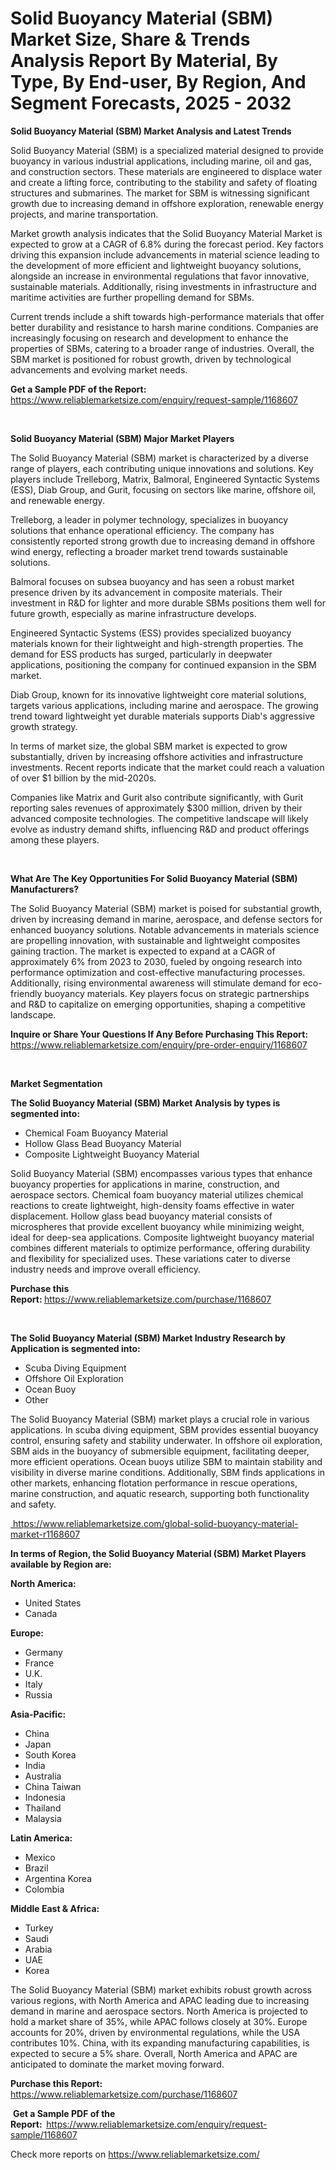 <p><h1>Solid Buoyancy Material (SBM) Market Size, Share & Trends Analysis Report By Material, By Type, By End-user, By Region, And Segment Forecasts, 2025 - 2032</h1></p><p><strong>Solid Buoyancy Material (SBM) Market Analysis and Latest Trends</strong></p>
<p><p>Solid Buoyancy Material (SBM) is a specialized material designed to provide buoyancy in various industrial applications, including marine, oil and gas, and construction sectors. These materials are engineered to displace water and create a lifting force, contributing to the stability and safety of floating structures and submarines. The market for SBM is witnessing significant growth due to increasing demand in offshore exploration, renewable energy projects, and marine transportation.</p><p>Market growth analysis indicates that the Solid Buoyancy Material Market is expected to grow at a CAGR of 6.8% during the forecast period. Key factors driving this expansion include advancements in material science leading to the development of more efficient and lightweight buoyancy solutions, alongside an increase in environmental regulations that favor innovative, sustainable materials. Additionally, rising investments in infrastructure and maritime activities are further propelling demand for SBMs. </p><p>Current trends include a shift towards high-performance materials that offer better durability and resistance to harsh marine conditions. Companies are increasingly focusing on research and development to enhance the properties of SBMs, catering to a broader range of industries. Overall, the SBM market is positioned for robust growth, driven by technological advancements and evolving market needs.</p></p>
<p><strong>Get a Sample PDF of the Report:&nbsp;</strong> <a href="https://www.reliablemarketsize.com/enquiry/request-sample/1168607?utm_campaign=2876&utm_medium=2&utm_source=Github&utm_content=ia&utm_term=04042025&utm_id=solid-buoyancy-material-sbm">https://www.reliablemarketsize.com/enquiry/request-sample/1168607</a></p>
<p>&nbsp;</p>
<p><strong>Solid Buoyancy Material (SBM) Major Market Players</strong></p>
<p><p>The Solid Buoyancy Material (SBM) market is characterized by a diverse range of players, each contributing unique innovations and solutions. Key players include Trelleborg, Matrix, Balmoral, Engineered Syntactic Systems (ESS), Diab Group, and Gurit, focusing on sectors like marine, offshore oil, and renewable energy. </p><p>Trelleborg, a leader in polymer technology, specializes in buoyancy solutions that enhance operational efficiency. The company has consistently reported strong growth due to increasing demand in offshore wind energy, reflecting a broader market trend towards sustainable solutions. </p><p>Balmoral focuses on subsea buoyancy and has seen a robust market presence driven by its advancement in composite materials. Their investment in R&D for lighter and more durable SBMs positions them well for future growth, especially as marine infrastructure develops.</p><p>Engineered Syntactic Systems (ESS) provides specialized buoyancy materials known for their lightweight and high-strength properties. The demand for ESS products has surged, particularly in deepwater applications, positioning the company for continued expansion in the SBM market.</p><p>Diab Group, known for its innovative lightweight core material solutions, targets various applications, including marine and aerospace. The growing trend toward lightweight yet durable materials supports Diab's aggressive growth strategy.</p><p>In terms of market size, the global SBM market is expected to grow substantially, driven by increasing offshore activities and infrastructure investments. Recent reports indicate that the market could reach a valuation of over $1 billion by the mid-2020s. </p><p>Companies like Matrix and Gurit also contribute significantly, with Gurit reporting sales revenues of approximately $300 million, driven by their advanced composite technologies. The competitive landscape will likely evolve as industry demand shifts, influencing R&D and product offerings among these players.</p></p>
<p>&nbsp;</p>
<p><strong>What Are The Key Opportunities For Solid Buoyancy Material (SBM) Manufacturers?</strong></p>
<p><p>The Solid Buoyancy Material (SBM) market is poised for substantial growth, driven by increasing demand in marine, aerospace, and defense sectors for enhanced buoyancy solutions. Notable advancements in materials science are propelling innovation, with sustainable and lightweight composites gaining traction. The market is expected to expand at a CAGR of approximately 6% from 2023 to 2030, fueled by ongoing research into performance optimization and cost-effective manufacturing processes. Additionally, rising environmental awareness will stimulate demand for eco-friendly buoyancy materials. Key players focus on strategic partnerships and R&D to capitalize on emerging opportunities, shaping a competitive landscape.</p></p>
<p><strong>Inquire or Share Your Questions If Any Before Purchasing This Report:</strong> <a href="https://www.reliablemarketsize.com/enquiry/pre-order-enquiry/1168607?utm_campaign=2876&utm_medium=2&utm_source=Github&utm_content=ia&utm_term=04042025&utm_id=solid-buoyancy-material-sbm">https://www.reliablemarketsize.com/enquiry/pre-order-enquiry/1168607</a></p>
<p>&nbsp;</p>
<p><strong>Market Segmentation</strong></p>
<p><strong>The Solid Buoyancy Material (SBM) Market Analysis by types is segmented into:</strong></p>
<p><ul><li>Chemical Foam Buoyancy Material</li><li>Hollow Glass Bead Buoyancy Material</li><li>Composite Lightweight Buoyancy Material</li></ul></p>
<p><p>Solid Buoyancy Material (SBM) encompasses various types that enhance buoyancy properties for applications in marine, construction, and aerospace sectors. Chemical foam buoyancy material utilizes chemical reactions to create lightweight, high-density foams effective in water displacement. Hollow glass bead buoyancy material consists of microspheres that provide excellent buoyancy while minimizing weight, ideal for deep-sea applications. Composite lightweight buoyancy material combines different materials to optimize performance, offering durability and flexibility for specialized uses. These variations cater to diverse industry needs and improve overall efficiency.</p></p>
<p><strong>Purchase this Report:&nbsp;</strong><a href="https://www.reliablemarketsize.com/purchase/1168607?utm_campaign=2876&utm_medium=2&utm_source=Github&utm_content=ia&utm_term=04042025&utm_id=solid-buoyancy-material-sbm">https://www.reliablemarketsize.com/purchase/1168607</a></p>
<p>&nbsp;</p>
<p><strong>The Solid Buoyancy Material (SBM) Market Industry Research by Application is segmented into:</strong></p>
<p><ul><li>Scuba Diving Equipment</li><li>Offshore Oil Exploration</li><li>Ocean Buoy</li><li>Other</li></ul></p>
<p><p>The Solid Buoyancy Material (SBM) market plays a crucial role in various applications. In scuba diving equipment, SBM provides essential buoyancy control, ensuring safety and stability underwater. In offshore oil exploration, SBM aids in the buoyancy of submersible equipment, facilitating deeper, more efficient operations. Ocean buoys utilize SBM to maintain stability and visibility in diverse marine conditions. Additionally, SBM finds applications in other markets, enhancing flotation performance in rescue operations, marine construction, and aquatic research, supporting both functionality and safety.</p></p>
<p><a href="https://www.reliablemarketsize.com/global-solid-buoyancy-material-market-r1168607?utm_campaign=2876&utm_medium=2&utm_source=Github&utm_content=ia&utm_term=04042025&utm_id=solid-buoyancy-material-sbm">&nbsp;https://www.reliablemarketsize.com/global-solid-buoyancy-material-market-r1168607</a></p>
<p><strong>In terms of Region, the Solid Buoyancy Material (SBM) Market Players available by Region are:</strong></p>
<p>
    <p> <strong> North America: </strong>
        <ul>
            <li>United States</li>
            <li>Canada</li>
        </ul>
        </p> 
    <p> <strong> Europe: </strong>
        <ul>
            <li>Germany</li>
            <li>France</li>
            <li>U.K.</li>
            <li>Italy</li>
            <li>Russia</li>
        </ul>
        </p> 
    <p> <strong> Asia-Pacific: </strong>
        <ul>
            <li>China</li>
            <li>Japan</li>
            <li>South Korea</li>
            <li>India</li>
            <li>Australia</li>
            <li>China Taiwan</li>
            <li>Indonesia</li>
            <li>Thailand</li>
            <li>Malaysia</li>
        </ul>
        </p> 
    <p> <strong> Latin America: </strong>
        <ul>
            <li>Mexico</li>
            <li>Brazil</li>
            <li>Argentina Korea</li>
            <li>Colombia</li>
        </ul>
        </p> 
    <p> <strong> Middle East & Africa: </strong>
        <ul>
            <li>Turkey</li>
            <li>Saudi</li>
            <li>Arabia</li>
            <li>UAE</li>
            <li>Korea</li>
        </ul>
    </p>
    </p>
<p><p>The Solid Buoyancy Material (SBM) market exhibits robust growth across various regions, with North America and APAC leading due to increasing demand in marine and aerospace sectors. North America is projected to hold a market share of 35%, while APAC follows closely at 30%. Europe accounts for 20%, driven by environmental regulations, while the USA contributes 10%. China, with its expanding manufacturing capabilities, is expected to secure a 5% share. Overall, North America and APAC are anticipated to dominate the market moving forward.</p></p>
<p><strong>Purchase this Report: </strong><a href="https://www.reliablemarketsize.com/purchase/1168607?utm_campaign=2876&utm_medium=2&utm_source=Github&utm_content=ia&utm_term=04042025&utm_id=solid-buoyancy-material-sbm">https://www.reliablemarketsize.com/purchase/1168607</a></p>
<p>&nbsp;<strong>Get a Sample PDF of the Report:&nbsp;&nbsp;</strong><a href="https://www.reliablemarketsize.com/enquiry/request-sample/1168607?utm_campaign=2876&utm_medium=2&utm_source=Github&utm_content=ia&utm_term=04042025&utm_id=solid-buoyancy-material-sbm">https://www.reliablemarketsize.com/enquiry/request-sample/1168607</a></p>
<p><strong></strong></p>
<p>Check more reports on <a href="https://www.reliablemarketsize.com/?utm_campaign=2876&utm_medium=2&utm_source=Github&utm_content=ia&utm_term=04042025&utm_id=solid-buoyancy-material-sbm">https://www.reliablemarketsize.com/</a></p>